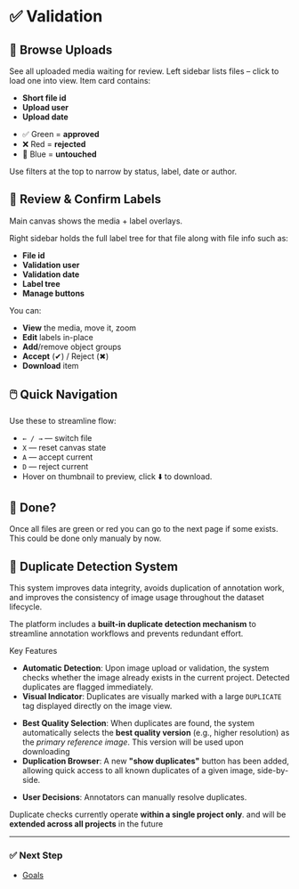 # ✅ Validation

<!-- <img src="/docs/assets/" alt="validation"> -->

## 📂 Browse Uploads

See all uploaded media waiting for review.
Left sidebar lists files – click to load one into view.
Item card contains:
- **Short file id**
- **Upload user**
- **Upload date**

<!-- <img src="/docs/assets/" alt="validation_left"> -->

- ✅ Green = **approved**
- ❌ Red = **rejected**
- 🔵 Blue = **untouched**

<!-- <img src="/docs/assets/" alt="validation_status"> -->

Use filters at the top to narrow by status, label, date or author.

<!-- <img src="/docs/assets/" alt="validation_filter"> -->

## 🎯 Review & Confirm Labels

Main canvas shows the media + label overlays.

<!-- <img src="/docs/assets/" alt="validation_middle"> -->

Right sidebar holds the full label tree for that file along with file info such as:

- **File id**
- **Validation user**
- **Validation date**
- **Label tree**
- **Manage buttons**

<!-- <img src="/docs/assets/" alt="validation_right"> -->

You can:

- **View** the media, move it, zoom
- **Edit** labels in-place
- **Add**/remove object groups
- **Accept** (✔) / Reject (✖)
- **Download** item

## 🖱️ Quick Navigation

Use these to streamline flow:

- `← / →` — switch file
- `X` — reset canvas state
- `A` — accept current
- `D` — reject current
- Hover on thumbnail to preview, click ⬇️ to download.

## 🧭 Done?

Once all files are green or red you can go to the next page if some exists.
This could be done only manualy by now.

## 🧬 Duplicate Detection System

This system improves data integrity, avoids duplication of annotation work, and improves the consistency of image usage throughout the dataset lifecycle.

The platform includes a **built-in duplicate detection mechanism** to streamline annotation workflows and prevents redundant effort.

Key Features
- **Automatic Detection**: Upon image upload or validation, the system checks whether the image already exists in the current project. Detected duplicates are flagged immediately.
- **Visual Indicator**: Duplicates are visually marked with a large `DUPLICATE` tag displayed directly on the image view.

<!-- <img src="/docs/assets/" alt="validation_right"> -->

- **Best Quality Selection**: When duplicates are found, the system automatically selects the **best quality version** (e.g., higher resolution) as the *primary reference image*. This version will be used upon downloading
- **Duplication Browser**: A new **"show duplicates"** button has been added, allowing quick access to all known duplicates of a given image, side-by-side.

<!-- <img src="/docs/assets/" alt="validation_right"> -->

- **User Decisions**: Annotators can manually resolve duplicates.

Duplicate checks currently operate **within a single project only**.
and will be **extended across all projects** in the future

---

### ✅ Next Step

- [Goals](/docs/goals.md)
